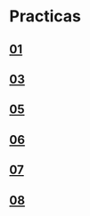 # Practicas
   
  ## [01](Practica-01.md)

  ## [03](https://github.com/DIAFOC/PICS-EX2.git)

  ## [05](Practica-05.md)

  ## [06](https://github.com/DIAFOC/PICS-EX3.git)

  ## [07](https://github.com/DIAFOC/PICS-EX3.git)

  ## [08](Practica-08.md)